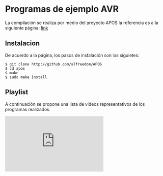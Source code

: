 # Programas de ejemplo AVR

La compilación se realiza por medio del proyecto APOS
la referencia es a la siguiente página:
[link](https://vidaembebida.wordpress.com/2018/03/31/programacion-de-microcontroladores-avr-en-linux-pt-2/)

## Instalacion

De acuerdo a la página, los pasos de instalación son los siguietes:

``` Shell:
$ git clone http://github.com/alfreedom/APOS
$ cd apos
$ make
$ sudo make install
```
## Playlist
A continuación se propone una lista de videos representativos de los programas realizados. 

<iframe width="320" height="180" src="https://www.youtube.com/embed/videoseries?si=VVw70PWgxSw6a0TX&amp;list=PLOgN7zuSjmnuuX0VXrRj5rbhxRYxM6w0Q" title="YouTube video player" frameborder="0" allow="accelerometer; autoplay; clipboard-write; encrypted-media; gyroscope; picture-in-picture; web-share" allowfullscreen="1"></iframe>

